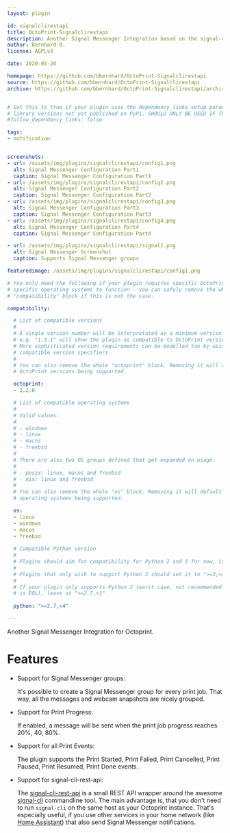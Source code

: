 ```yaml
---
layout: plugin

id: signalclirestapi
title: OctoPrint-Signalclirestapi
description: Another Signal Messenger Integration based on the signal-cli-rest-api docker image with support for Signal Messenger groups and print progress.
author: Bernhard B.
license: AGPLv3

date: 2020-05-28 

homepage: https://github.com/bbernhard/OctoPrint-Signalclirestapi
source: https://github.com/bbernhard/OctoPrint-Signalclirestapi
archive: https://github.com/bbernhard/OctoPrint-Signalclirestapi/archive/master.zip


# Set this to true if your plugin uses the dependency_links setup parameter to include
# library versions not yet published on PyPi. SHOULD ONLY BE USED IF THERE IS NO OTHER OPTION!
#follow_dependency_links: false

tags:
- notification 


screenshots:
- url: /assets/img/plugins/signalclirestapi/config1.png
  alt: Signal Messenger Configuration Part1
  caption: Signal Messenger Configuration Part1
- url: /assets/img/plugins/signalclirestapi/config2.png
  alt: Signal Messenger Configuration Part2
  caption: Signal Messenger Configuration Part2
- url: /assets/img/plugins/signalclirestapi/config3.png
  alt: Signal Messenger Configuration Part3
  caption: Signal Messenger Configuration Part3
- url: /assets/img/plugins/signalclirestapi/config4.png
  alt: Signal Messenger Configuration Part4
  caption: Signal Messenger Configuration Part4

- url: /assets/img/plugins/signalclirestapi/signal1.png
  alt: Signal Messenger Screenshot
  caption: Supports Signal Messenger groups

featuredimage: /assets/img/plugins/signalclirestapi/config1.png

# You only need the following if your plugin requires specific OctoPrint versions or
# specific operating systems to function - you can safely remove the whole
# "compatibility" block if this is not the case.

compatibility:

  # List of compatible versions
  #
  # A single version number will be interpretated as a minimum version requirement,
  # e.g. "1.3.1" will show the plugin as compatible to OctoPrint versions 1.3.1 and up.
  # More sophisticated version requirements can be modelled too by using PEP440
  # compatible version specifiers.
  #
  # You can also remove the whole "octoprint" block. Removing it will default to all
  # OctoPrint versions being supported.

  octoprint:
  - 1.2.0

  # List of compatible operating systems
  #
  # Valid values:
  #
  # - windows
  # - linux
  # - macos
  # - freebsd
  #
  # There are also two OS groups defined that get expanded on usage:
  #
  # - posix: linux, macos and freebsd
  # - nix: linux and freebsd
  #
  # You can also remove the whole "os" block. Removing it will default to all
  # operating systems being supported.

  os:
  - linux
  - windows
  - macos
  - freebsd
  
  # Compatible Python version
  #
  # Plugins should aim for compatibility for Python 2 and 3 for now, in which case the value should be ">=2.7,<4".
  #
  # Plugins that only wish to support Python 3 should set it to ">=3,<4". 
  #
  # If your plugin only supports Python 2 (worst case, not recommended for newly developed plugins since Python 2
  # is EOL), leave at ">=2.7,<3"
  
  python: ">=2.7,<4"

---
```


Another Signal Messenger Integration for Octoprint.

# Features 

* Support for Signal Messenger groups: 
  
  It's possible to create a Signal Messenger group for every print job. That way, all the messages and webcam snapshots are nicely grouped. 

* Support for Print Progress:
  
  If enabled, a message will be sent when the print job progress reaches 20%, 40, 80%.

* Support for all Print Events: 
  
  The plugin supports the Print Started, Print Failed, Print Cancelled, Print Paused, Print Resumed, Print Done events.

* Support for signal-cli-rest-api: 
  
  The [signal-cli-rest-api](https://github.com/bbernhard/signal-cli-rest-api) is a small REST API wrapper around the awesome [signal-cli](https://github.com/AsamK/signal-cli) commandline tool. The main advantage is, that you don't need to run `signal-cli` on the same host as your Octoprint instance. That's especially useful, if you use other services in your home network (like [Home Assistant](https://www.home-assistant.io/)) that also send Signal Messenger notifications.
